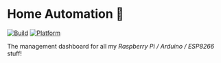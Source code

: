 # Home Automation :house_with_garden:

[![Build](https://img.shields.io/github/actions/workflow/status/JamesClonk/home-info-dashboard/build.yml?branch=master&label=Build)](https://github.com/JamesClonk/home-info-dashboard/actions/workflows/build.yml)
[![Platform](https://img.shields.io/badge/Platform-Kubernetes-blue)](https://kubernetes.io/)

The management dashboard for all my *Raspberry Pi / Arduino / ESP8266* stuff!
